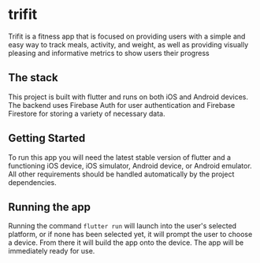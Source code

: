 # trifit

Trifit is a fitness app that is focused on providing users with a simple and easy way to track meals, activity, and weight, as well as providing visually pleasing and informative metrics to show users their progress

## The stack

This project is built with flutter and runs on both iOS and Android devices. The backend uses Firebase Auth for user authentication and Firebase Firestore for storing a variety of necessary data.

## Getting Started

To run this app you will need the latest stable version of flutter and a functioning iOS device, iOS simulator, Android device, or Android emulator. All other requirements should be handled automatically by the project dependencies. 

## Running the app

Running the command `flutter run` will launch into the user's selected platform, or if none has been selected yet, it will prompt the user to choose a device. From there it will build the app onto the device. The app will be immediately ready for use.